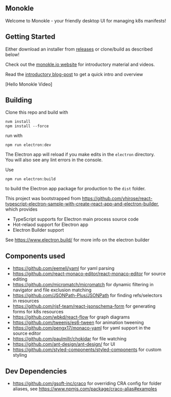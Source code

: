 ## Monokle

Welcome to Monokle - your friendly desktop UI for managing k8s manifests!

## Getting Started

Either download an installer from [releases](https://github.com/kubeshop/monokle/releases) or clone/build as described
below!

Check out the [monokle.io website](https://monokle.io) for introductory material and videos.

Read the [introductory blog-post](https://medium.com/@kubeshop/introducing-monokle) to get a quick intro and overview

[Hello Monokle Video]

## Building

Clone this repo and build with

```
nvm install
npm install --force
```

run with

```
npm run electron:dev
```

The Electron app will reload if you make edits in the `electron` directory.<br>
You will also see any lint errors in the console.

Use

```
npm run electron:build
```

to build the Electron app package for production to the `dist` folder.

This project was bootstrapped
from https://github.com/yhirose/react-typescript-electron-sample-with-create-react-app-and-electron-builder, which
provides

* TypeScript supports for Electron main process source code
* Hot-relaod support for Electron app
* Electron Builder support

See https://www.electron.build/ for more info on the electron builder

## Components used

* https://github.com/eemeli/yaml for yaml parsing
* https://github.com/react-monaco-editor/react-monaco-editor for source editing
* https://github.com/micromatch/micromatch for dynamic filtering in navigator and file exclusion matching
* https://github.com/JSONPath-Plus/JSONPath for finding refs/selectors in resources
* https://github.com/rjsf-team/react-jsonschema-form for generating forms for k8s resources
* https://github.com/wbkd/react-flow for graph diagrams
* https://github.com/tweenjs/es6-tween for animation tweening
* https://github.com/pengx17/monaco-yaml for yaml support in the source editor
* https://github.com/paulmillr/chokidar for file watching
* https://github.com/ant-design/ant-design/ for UI
* https://github.com/styled-components/styled-components for custom styling

## Dev Dependencies

* https://github.com/gsoft-inc/craco for overriding CRA config for folder aliases,
  see https://www.npmjs.com/package/craco-alias#examples
